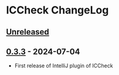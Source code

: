 <!-- Keep a Changelog guide -> https://keepachangelog.com -->

# ICCheck ChangeLog

## [Unreleased]

## [0.3.3] - 2024-07-04

- First release of IntelliJ plugin of ICCheck

[Unreleased]: https://github.com/salab/iccheck/compare/v0.3.3...HEAD
[0.3.3]: https://github.com/salab/iccheck/commits
